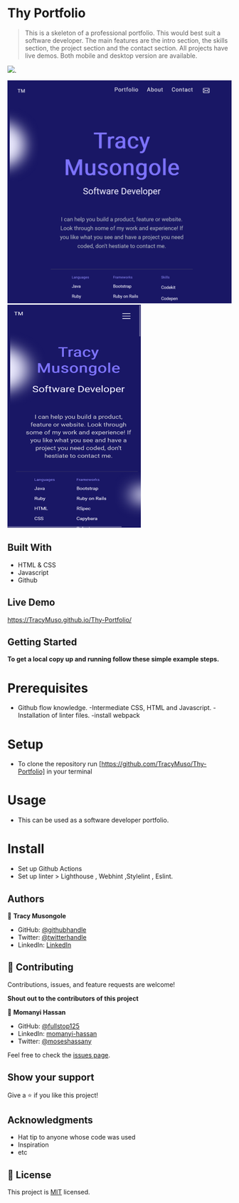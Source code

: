 # Thy Portfolio

> This is a skeleton of a professional portfolio. This would best suit a software developer. The main features are the intro section, the skills section, the project section and the contact section. All projects have live demos. Both mobile and desktop version are available.

![](https://img.shields.io/badge/Microverse-blueviolet).

<div display="flex" flex-direction="row" gap="150"><img src="./images/portfolioUI1.png" width="600" height="500"/>
<img src="./images/portfolioUI2.png" width="300" height="500" margin="50"/>
</div>

## Built With

- HTML & CSS
- Javascript
- Github

## Live Demo 

https://TracyMuso.github.io/Thy-Portfolio/

## Getting Started

**To get a local copy up and running follow these simple example steps.**

# Prerequisites

- Github flow knowledge. -Intermediate CSS, HTML and Javascript. -Installation of linter files. -install webpack

# Setup 
- To clone the repository run [https://github.com/TracyMuso/Thy-Portfolio] in your terminal

# Usage
- This can be used as a software developer portfolio.

# Install
- Set up Github Actions
- Set up linter > Lighthouse , Webhint ,Stylelint , Eslint.

## Authors

👤 **Tracy Musongole**

- GitHub: [@githubhandle](https://github.com/TracyMuso)
- Twitter: [@twitterhandle](https://twitter.com/tracy_muso)
- LinkedIn: [LinkedIn](https://linkedin.com/in/tracy-muso/)

## 🤝 Contributing

Contributions, issues, and feature requests are welcome!

**Shout out to the contributors of this project**

👤 **Momanyi Hassan**

- GitHub: [@fullstop125](https://github.com/fullstop125)
- LinkedIn: [momanyi-hassan](https://linkedin.com/in/momanyi-hassan-32a489180)
- Twitter: [@moseshassany](https://twitter.com/moseshassany)


Feel free to check the [issues page](https://github.com/TracyMuso/Thy-Portfolio/issues).

## Show your support

Give a ⭐️ if you like this project!

## Acknowledgments

- Hat tip to anyone whose code was used
- Inspiration
- etc

## 📝 License

This project is [MIT](./LICENSE) licensed.
